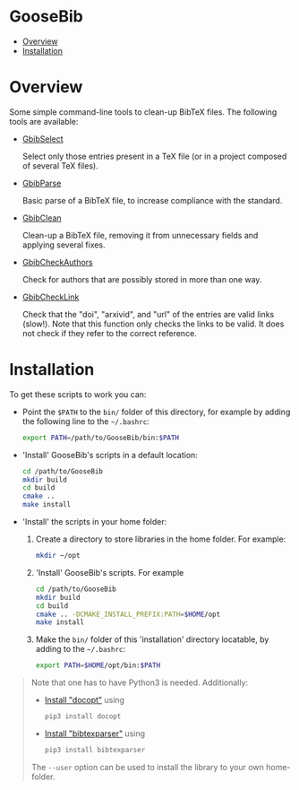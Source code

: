 # GooseBib

<!-- MarkdownTOC -->

- [Overview](#overview)
- [Installation](#installation)

<!-- /MarkdownTOC -->

# Overview

Some simple command-line tools to clean-up BibTeX files. The following tools are available:

*   [GbibSelect](bin/GbibSelect)

    Select only those entries present in a TeX file (or in a project composed of several TeX files).

*   [GbibParse](bin/GbibParse)

    Basic parse of a BibTeX file, to increase compliance with the standard.

*   [GbibClean](bin/GbibClean)

    Clean-up a BibTeX file, removing it from unnecessary fields and applying several fixes.

*   [GbibCheckAuthors](bin/GbibCheckAuthors)

    Check for authors that are possibly stored in more than one way.

*   [GbibCheckLink](bin/GbibCheckLink)

    Check that the "doi", "arxivid", and "url" of the entries are valid links (slow!). Note that this function only checks the links to be valid. It does not check if they refer to the correct reference.

# Installation

To get these scripts to work you can:

-   Point the `$PATH` to the `bin/` folder of this directory, for example by adding the following line to the `~/.bashrc`:
  
    ```bash
    export PATH=/path/to/GooseBib/bin:$PATH
    ```

-   'Install' GooseBib's scripts in a default location:

    ```bash
    cd /path/to/GooseBib
    mkdir build
    cd build
    cmake .. 
    make install
    ```

-   'Install' the scripts in your home folder:
  
    1.  Create a directory to store libraries in the home folder. For example:
  
        ```bash
        mkdir ~/opt
        ```

    2.  'Install' GooseBib's scripts. For example
  
        ```bash
        cd /path/to/GooseBib
        mkdir build
        cd build
        cmake .. -DCMAKE_INSTALL_PREFIX:PATH=$HOME/opt
        make install
        ```
     
    3.  Make the `bin/` folder of this 'installation' directory locatable, by adding to the `~/.bashrc`:
 
        ```bash
        export PATH=$HOME/opt/bin:$PATH
        ```

> Note that one has to have Python3 is needed. Additionally:
>      
> *    [Install "docopt"](https://pypi.python.org/pypi/docopt/) using
> 
>      ```bash
>      pip3 install docopt
>      ```
>      
> *    [Install "bibtexparser"](https://github.com/sciunto-org/python-bibtexparser) using
> 
>      ```bash
>      pip3 install bibtexparser
>      ```
>      
> The `--user` option can be used to install the library to your own home-folder. 


